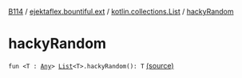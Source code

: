 [B114](../../index.md) / [ejektaflex.bountiful.ext](../index.md) / [kotlin.collections.List](index.md) / [hackyRandom](./hacky-random.md)

# hackyRandom

`fun <T : `[`Any`](https://kotlinlang.org/api/latest/jvm/stdlib/kotlin/-any/index.html)`> `[`List`](https://kotlinlang.org/api/latest/jvm/stdlib/kotlin.collections/-list/index.html)`<T>.hackyRandom(): T` [(source)](https://github.com/ejektaflex/Bountiful/tree/develop/src/main/kotlin/ejektaflex/bountiful/ext/ExtMisc.kt#L85)